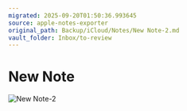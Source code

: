 ```yaml
---
migrated: 2025-09-20T01:50:36.993645
source: apple-notes-exporter
original_path: Backup/iCloud/Notes/New Note-2.md
vault_folder: Inbox/to-review
---
```

# New Note

![New Note-2](images/New%20Note-2.png)
